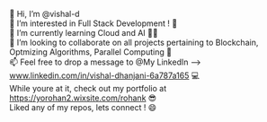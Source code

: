 👋 Hi, I’m @vishal-d   
👀 I’m interested in Full Stack Development ! 🚗   
🌱 I’m currently learning Cloud and AI 👨‍🎓   
💞️ I’m looking to collaborate on all projects pertaining to Blockchain, Optmizing Algorithms, Parallel Computing 🤩   
📫 Feel free to drop a message to @My LinkedIn --> www.linkedin.com/in/vishal-dhanjani-6a787a165 💻   
While youre at it, check out my portfolio at https://yorohan2.wixsite.com/rohank 😎   
Liked any of my repos, lets connect ! 😄   
